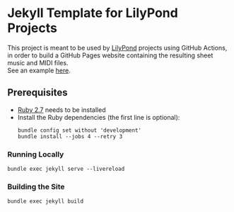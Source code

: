 # Jekyll Template for LilyPond Projects

This project is meant to be used by [LilyPond](https://lilypond.org/) projects using GitHub Actions, in order to build a GitHub Pages website containing the resulting sheet music and MIDI files. \
See an example [here](https://jeandeaual.github.io/lilypond-allofme).

## Prerequisites

* [Ruby 2.7](https://www.ruby-lang.org/en/downloads/) needs to be installed
* Install the Ruby dependencies (the first line is optional):
    ```text
    bundle config set without 'development'
    bundle install --jobs 4 --retry 3
    ```

### Running Locally

```text
bundle exec jekyll serve --livereload
```

### Building the Site

```text
bundle exec jekyll build
```
